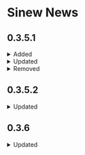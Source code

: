 Sinew News
================

## 0.3.5.1

<details>

<summary>Added</summary>

  - `NEWS.md` file to track changes to the
    package.
  - [pretty\_namespaces](https://metrumresearchgroup.github.io/sinew/pretty-namespace.html)
      - Function that autoappends namespace to functions in script by
        searchpath
    order.
  - [create\_yml](https://metrumresearchgroup.github.io/sinew/using-sinewconfig-yml.html)
      - Functions that creates `_sinewconfig.yml` in the current project
        root directory, and updates
    `.Rbuildignore`.

</details>

<details>

<summary>Updated</summary>

  - [makeImport](https://metrumresearchgroup.github.io/sinew/makeimport.html)
      - Writes directly to DESCRIPTION
    file.
  - [untangle](https://metrumresearchgroup.github.io/sinew/untangle.html)
      - Create the `body.R` file in the working directory instead of the
        directory where the functions are created.
      - Naming scheme for files is updated to replace all `.` in
        function names to
    `_`.

</details>

<details>

<summary>Removed</summary>

  - [makeImport](https://metrumresearchgroup.github.io/sinew/makeimport.html)
      - does not create namespace output

</details>

## 0.3.5.2

<details>

<summary>Updated</summary>

  - Fixed bug in `pretty_namespace` when global env is empty.

</details>

## 0.3.6

<details>

<summary>Updated</summary>

  - Fixed bugs in `pretty_namespace`
      - correct shift in lines with multiple namespaces
      - search only exported namespace functions

</details>
